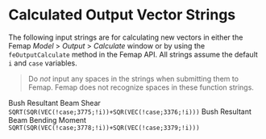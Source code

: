 # Calculated Output Vector Strings

The following input strings are for calculating new vectors in either the Femap _Model_ > _Output_ > _Calculate_ window or by using the `feOutputCalculate` method in the Femap API. All strings assume the default `i` and `case` variables.

> Do _not_ input any spaces in the strings when submitting them to Femap. Femap does not recognize spaces in these function strings.

Bush Resultant Beam Shear
    `SQRT(SQR(VEC(!case;3775;!i))+SQR(VEC(!case;3376;!i)))`
Bush Resultant Beam Bending Moment
    `SQRT(SQR(VEC(!case;3778;!i))+SQR(VEC(!case;3379;!i)))`
